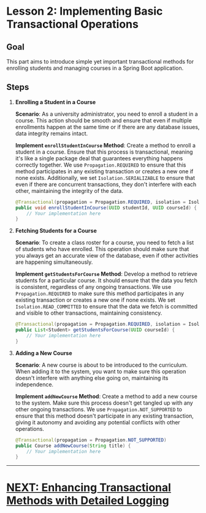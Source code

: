 # Lesson 2: Implementing Basic Transactional Operations

## Goal

This part aims to introduce simple yet important transactional methods for enrolling students and managing courses in a Spring Boot application.

## Steps

1. **Enrolling a Student in a Course**

   **Scenario**: As a university administrator, you need to enroll a student in a course. This action should be smooth and ensure that even if multiple enrollments happen at the same time or if there are any database issues, data integrity remains intact.

   **Implement `enrollStudentInCourse` Method**: Create a method to enroll a student in a course. Ensure that this process is transactional, meaning it's like a single package deal that guarantees everything happens correctly together. We use `Propagation.REQUIRED` to ensure that this method participates in any existing transaction or creates a new one if none exists. Additionally, we set `Isolation.SERIALIZABLE` to ensure that even if there are concurrent transactions, they don't interfere with each other, maintaining the integrity of the data.

   ```java
   @Transactional(propagation = Propagation.REQUIRED, isolation = Isolation.SERIALIZABLE)
   public void enrollStudentInCourse(UUID studentId, UUID courseId) {
       // Your implementation here
   }
   ```

2. **Fetching Students for a Course**

   **Scenario**: To create a class roster for a course, you need to fetch a list of students who have enrolled. This operation should make sure that you always get an accurate view of the database, even if other activities are happening simultaneously.

   **Implement `getStudentsForCourse` Method**: Develop a method to retrieve students for a particular course. It should ensure that the data you fetch is consistent, regardless of any ongoing transactions. We use `Propagation.REQUIRED` to make sure this method participates in any existing transaction or creates a new one if none exists. We set `Isolation.READ_COMMITTED` to ensure that the data we fetch is committed and visible to other transactions, maintaining consistency.

   ```java
   @Transactional(propagation = Propagation.REQUIRED, isolation = Isolation.READ_COMMITTED)
   public List<Student> getStudentsForCourse(UUID courseId) {
       // Your implementation here
   }
   ```

3. **Adding a New Course**

   **Scenario**: A new course is about to be introduced to the curriculum. When adding it to the system, you want to make sure this operation doesn't interfere with anything else going on, maintaining its independence.

   **Implement `addNewCourse` Method**: Create a method to add a new course to the system. Make sure this process doesn't get tangled up with any other ongoing transactions. We use `Propagation.NOT_SUPPORTED` to ensure that this method doesn't participate in any existing transaction, giving it autonomy and avoiding any potential conflicts with other operations.

   ```java
   @Transactional(propagation = Propagation.NOT_SUPPORTED)
   public Course addNewCourse(String title) {
       // Your implementation here
   }
   ```

---

# [NEXT: Enhancing Transactional Methods with Detailed Logging](third.md)